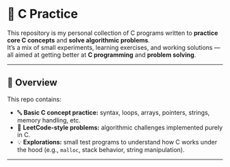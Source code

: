 # 🧠 C Practice

This repository is my personal collection of C programs written to **practice core C concepts** and **solve algorithmic problems**.  
It’s a mix of small experiments, learning exercises, and working solutions — all aimed at getting better at **C programming** and **problem solving**.

---

## 📘 Overview

This repo contains:
- 🔤 **Basic C concept practice:** syntax, loops, arrays, pointers, strings, memory handling, etc.  
- 🧩 **LeetCode-style problems:** algorithmic challenges implemented purely in C.  
- 💡 **Explorations:** small test programs to understand how C works under the hood (e.g., `malloc`, stack behavior, string manipulation).

---

